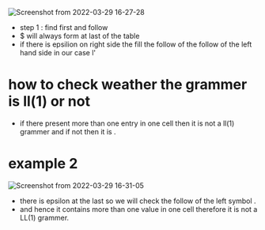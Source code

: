 ![Screenshot from 2022-03-29 16-27-28](https://user-images.githubusercontent.com/89020930/160596950-eb9285a9-7c7e-458e-ae2c-88d3926f06dd.png)


- step 1 : find first and follow 
- $ will always form at last of the table
- if there is epsilion on right side the fill the follow of the follow of the left hand side in our case l'
# how to check weather the grammer is ll(1) or not 
- if there present more than one entry in one cell then it is not a ll(1) grammer and if not then it is .

# example 2
![Screenshot from 2022-03-29 16-31-05](https://user-images.githubusercontent.com/89020930/160597541-f5fe08e7-625a-44d4-84d7-97667188fb26.png)

- there is epsilon at the last so we will check the follow of the left symbol .
- and hence it contains more than one value in one cell therefore it is not a LL(1) grammer.
